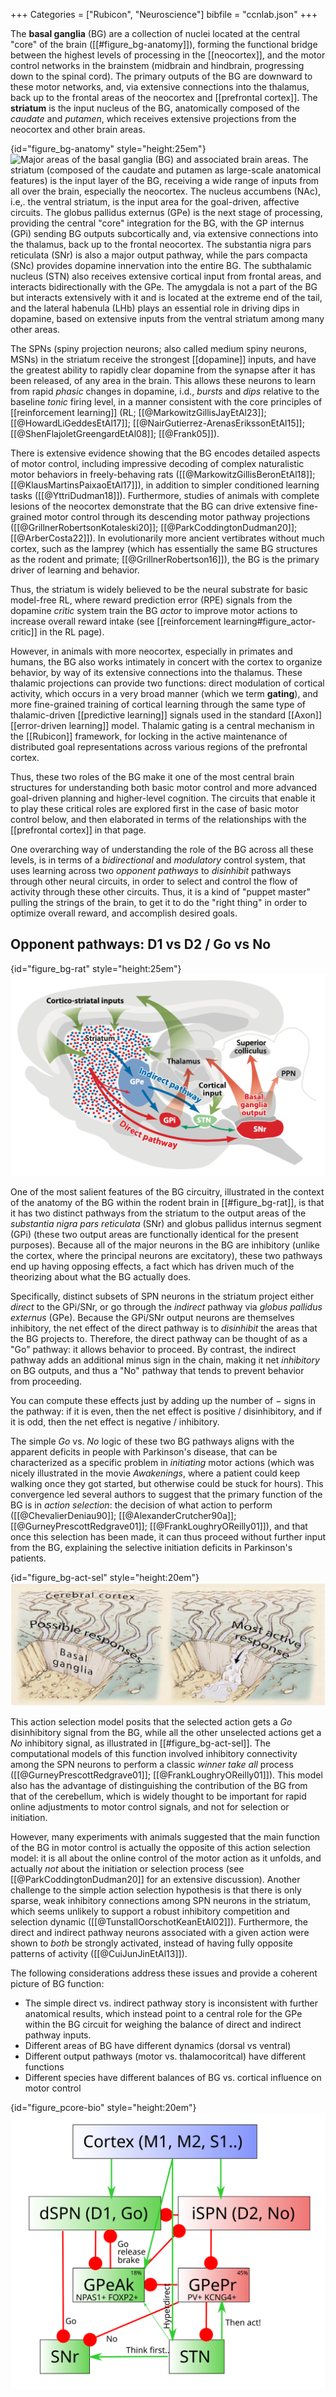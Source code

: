 +++
Categories = ["Rubicon", "Neuroscience"]
bibfile = "ccnlab.json"
+++

The **basal ganglia** (BG) are a collection of nuclei located at the central "core" of the brain ([[#figure_bg-anatomy]]), forming the functional bridge between the highest levels of processing in the [[neocortex]], and the motor control networks in the brainstem (midbrain and hindbrain, progressing down to the spinal cord). The primary outputs of the BG are downward to these motor networks, and, via extensive connections into the thalamus, back up to the frontal areas of the neocortex and [[prefrontal cortex]]. The **striatum** is the input nucleus of the BG, anatomically composed of the _caudate_ and _putamen_, which receives extensive projections from the neocortex and other brain areas.

{id="figure_bg-anatomy" style="height:25em"}
![Major areas of the basal ganglia (BG) and associated brain areas. The striatum (composed of the caudate and putamen as large-scale anatomical features) is the input layer of the BG, receiving a wide range of inputs from all over the brain, especially the neocortex. The nucleus accumbens (NAc), i.e,. the ventral striatum, is the input area for the goal-driven, affective circuits. The globus pallidus externus (GPe) is the next stage of processing, providing the central "core" integration for the BG, with the GP internus (GPi) sending BG outputs subcortically and, via extensive connections into the thalamus, back up to the frontal neocortex. The substantia nigra pars reticulata (SNr) is also a major output pathway, while the pars compacta (SNc) provides dopamine innervation into the entire BG. The subthalamic nucleus (STN) also receives extensive cortical input from frontal areas, and interacts bidirectionally with the GPe. The amygdala is not a part of the BG but interacts extensively with it and is located at the extreme end of the tail, and the lateral habenula (LHb) plays an essential role in driving dips in dopamine, based on extensive inputs from the ventral striatum among many other areas.](media/fig_bg_anatomy_human.png)

The SPNs (spiny projection neurons; also called medium spiny neurons, MSNs) in the striatum receive the strongest [[dopamine]] inputs, and have the greatest ability to rapidly clear dopamine from the synapse after it has been released, of any area in the brain. This allows these neurons to learn from rapid _phasic_ changes in dopamine, i.d., _bursts_ and _dips_ relative to the baseline _tonic_ firing level, in a manner consistent with the core principles of [[reinforcement learning]] (RL; [[@MarkowitzGillisJayEtAl23]]; [[@HowardLiGeddesEtAl17]]; [[@NairGutierrez-ArenasErikssonEtAl15]]; [[@ShenFlajoletGreengardEtAl08]]; [[@Frank05]]).

There is extensive evidence showing that the BG encodes detailed aspects of motor control, including impressive decoding of complex naturalistic motor behaviors in freely-behaving rats ([[@MarkowitzGillisBeronEtAl18]]; [[@KlausMartinsPaixaoEtAl17]]), in addition to simpler conditioned learning tasks ([[@YttriDudman18]]). Furthermore, studies of animals with complete lesions of the neocortex demonstrate that the BG can drive extensive fine-grained motor control through its descending motor pathway projections ([[@GrillnerRobertsonKotaleski20]]; [[@ParkCoddingtonDudman20]]; [[@ArberCosta22]]). In evolutionarily more ancient vertibrates without much cortex, such as the lamprey (which has essentially the same BG structures as the rodent and primate; [[@GrillnerRobertson16]]), the BG is the primary driver of learning and behavior.

Thus, the striatum is widely believed to be the neural substrate for basic model-free RL, where reward prediction error (RPE) signals from the dopamine _critic_ system train the BG _actor_ to improve motor actions to increase overall reward intake (see [[reinforcement learning#figure_actor-critic]] in the RL page). 

However, in animals with more neocortex, especially in primates and humans, the BG also works intimately in concert with the cortex to organize behavior, by way of its extensive connections into the thalamus. These thalamic projections can provide two functions: direct modulation of cortical activity, which occurs in a very broad manner (which we term **gating**), and more fine-grained training of cortical learning through the same type of thalamic-driven [[predictive learning]] signals used in the standard [[Axon]] [[error-driven learning]] model. Thalamic gating is a central mechanism in the [[Rubicon]] framework, for locking in the active maintenance of distributed goal representations across various regions of the prefrontal cortex.

Thus, these two roles of the BG make it one of the most central brain structures for understanding both basic motor control and more advanced goal-driven planning and higher-level cognition. The circuits that enable it to play these critical roles are explored first in the case of basic motor control below, and then elaborated in terms of the relationships with the [[prefrontal cortex]] in that page.

One overarching way of understanding the role of the BG across all these levels, is in terms of a _bidirectional_ and _modulatory_ control system, that uses learning across two _opponent pathways_ to _disinhibit_ pathways through other neural circuits, in order to select and control the flow of activity through these other circuits. Thus, it is a kind of "puppet master" pulling the strings of the brain, to get it to do the "right thing" in order to optimize overall reward, and accomplish desired goals.

## Opponent pathways: D1 vs D2 / Go vs No

{id="figure_bg-rat" style="height:25em"}
![The basal ganglia in a rodent brain, showing the two major pathways: direct from the striatum to the GPi (globus pallidus internus) and SNr (substantia nigra pars reticulata) output pathways, and indirect that makes an additional hop through the GPe (globus pallidus externus). Figure from Gerfen & Surmeier, 2011.](media/fig_bg_anatomy_rat.png)

One of the most salient features of the BG circuitry, illustrated in the context of the anatomy of the BG within the rodent brain in [[#figure_bg-rat]], is that it has two distinct pathways from the striatum to the output areas of the _substantia nigra pars reticulata_ (SNr) and globus pallidus internus segment (GPi) (these two output areas are functionally identical for the present purposes). Because all of the major neurons in the BG are inhibitory (unlike the cortex, where the principal neurons are excitatory), these two pathways end up having opposing effects, a fact which has driven much of the theorizing about what the BG actually does.

Specifically, distinct subsets of SPN neurons in the striatum project either _direct_ to the GPi/SNr, or go through the _indirect_ pathway via _globus pallidus externus_ (GPe). Because the GPi/SNr output neurons are themselves inhibitory, the net effect of the direct pathway is to _disinhibit_ the areas that the BG projects to. Therefore, the direct pathway can be thought of as a "Go" pathway: it allows behavior to proceed. By contrast, the indirect pathway adds an additional minus sign in the chain, making it net _inhibitory_ on BG outputs, and thus a "No" pathway that tends to prevent behavior from proceeding.

You can compute these effects just by adding up the number of $-$ signs in the pathway: if it is even, then the net effect is positive / disinhibitory, and if it is odd, then the net effect is negative / inhibitory.

The simple _Go_ vs. _No_ logic of these two BG pathways aligns with the apparent deficits in people with Parkinson's disease, that can be characterized as a specific problem in _initiating_ motor actions (which was nicely illustrated in the movie _Awakenings_, where a patient could keep walking once they got started, but otherwise could be stuck for hours). This convergence led several authors to suggest that the primary function of the BG is in _action selection_: the decision of what action to perform ([[@ChevalierDeniau90]]; [[@AlexanderCrutcher90a]]; [[@GurneyPrescottRedgrave01]]; [[@FrankLoughryOReilly01]]), and that once this selection has been made, it can thus proceed without further input from the BG, explaining the selective initiation deficits in Parkinson's patients.

{id="figure_bg-act-sel" style="height:20em"}
![Conceptual model of the BG performing action selection, allowing only one selected action to proceed (via the direct Go pathway), while inhibiting the others via the indirect No pathway.](media/fig_bg_action_sel_dam.png)

This action selection model posits that the selected action gets a _Go_ disinhibitory signal from the BG, while all the other unselected actions get a _No_ inhibitory signal, as illustrated in [[#figure_bg-act-sel]]. The computational models of this function involved inhibitory connectivity among the SPN neurons to perform a classic _winner take all_ process ([[@GurneyPrescottRedgrave01]]; [[@FrankLoughryOReilly01]]). This model also has the advantage of distinguishing the contribution of the BG from that of the cerebellum, which is widely thought to be important for rapid online adjustments to motor control signals, and not for selection or initiation.

However, many experiments with animals suggested that the main function of the BG in motor control is actually the opposite of this action selection model: it is all about the online control of the motor action as it unfolds, and actually _not_ about the initiation or selection process (see [[@ParkCoddingtonDudman20]] for an extensive discussion). Another challenge to the simple action selection hypothesis is that there is only sparse, weak inhibitory connections among SPN neurons in the striatum, which seems unlikely to support a robust inhibitory competition and selection dynamic ([[@TunstallOorschotKeanEtAl02]]). Furthermore, the direct and indirect pathway neurons associated with a given action were shown to _both_ be strongly activated, instead of having fully opposite patterns of activity ([[@CuiJunJinEtAl13]]).

The following considerations address these issues and provide a coherent picture of BG function:

* The simple direct vs. indirect pathway story is inconsistent with further anatomical results, which instead point to a central role for the GPe within the BG circuit for weighing the balance of direct and indirect pathway inputs.
* Different areas of BG have different dynamics (dorsal vs ventral)
* Different output pathways (motor vs. thalamocoritcal) have different functions
* Different species have different balances of BG vs. cortical influence on motor control

{id="figure_pcore-bio" style="height:20em"}
![PCore model of the basal ganglia.](media/fig_pcore_v2_pr_ak.png)



